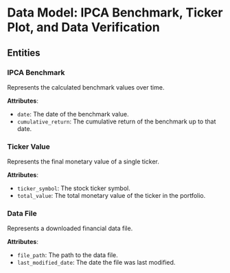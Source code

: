 # Data Model: IPCA Benchmark, Ticker Plot, and Data Verification

## Entities

### IPCA Benchmark

Represents the calculated benchmark values over time.

**Attributes**:

-   `date`: The date of the benchmark value.
-   `cumulative_return`: The cumulative return of the benchmark up to that date.

### Ticker Value

Represents the final monetary value of a single ticker.

**Attributes**:

-   `ticker_symbol`: The stock ticker symbol.
-   `total_value`: The total monetary value of the ticker in the portfolio.

### Data File

Represents a downloaded financial data file.

**Attributes**:

-   `file_path`: The path to the data file.
-   `last_modified_date`: The date the file was last modified.
